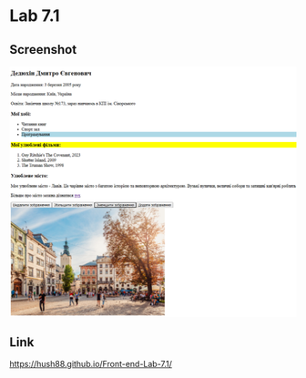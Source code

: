 # Lab 7.1

## Screenshot
![Screenshot](public/screenshot.png)

## Link
https://hush88.github.io/Front-end-Lab-7.1/
